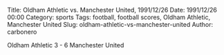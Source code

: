 Title: Oldham Athletic vs. Manchester United, 1991/12/26
Date: 1991/12/26 00:00
Category: sports
Tags: football, football scores, Oldham Athletic, Manchester United
Slug: oldham-athletic-vs-manchester-united
Author: carbonero


Oldham Athletic 3 - 6 Manchester United
